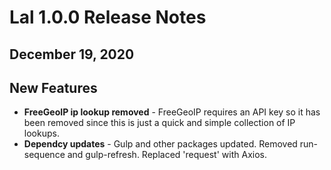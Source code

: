 # Lal 1.0.0 Release Notes
## December 19, 2020

## New Features
* **FreeGeoIP ip lookup removed** - FreeGeoIP requires an API key so it has been removed since this is just a quick and simple collection of IP lookups.
* **Dependcy updates** - Gulp and other packages updated. Removed run-sequence and gulp-refresh. Replaced 'request' with Axios.
